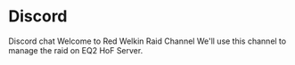 # Discord
Discord chat
Welcome to Red Welkin Raid Channel
We'll use this channel to manage the raid on EQ2 HoF Server.
